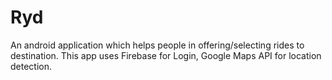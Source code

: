 # Ryd
An android application which helps people in offering/selecting rides to destination. This app uses Firebase for Login, Google Maps API for location detection. 
